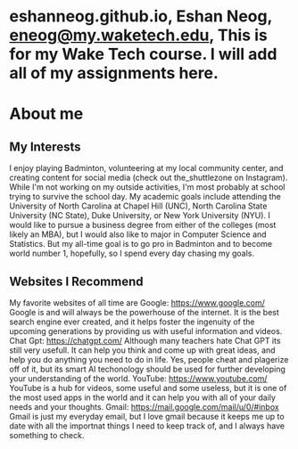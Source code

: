 # eshanneog.github.io, Eshan Neog, eneog@my.waketech.edu, This is for my Wake Tech course. I will add all of my assignments here. 
# About me
## My Interests
I enjoy playing Badminton, volunteering at my local community center, and creating content for social media (check out the_shuttlezone on Instagram). While I'm not working on my outside activities, I'm most probably at school trying to survive the school day. My academic goals include attending the University of North Carolina at Chapel Hill (UNC), North Carolina State University (NC State), Duke University, or New York University (NYU). I would like to pursue a business degree from either of the colleges (most likely an MBA), but I would also like to major in Computer Science and Statistics. But my all-time goal is to go pro in Badminton and to become world number 1, hopefully, so I spend every day chasing my goals. 
## Websites I Recommend
My favorite websites of all time are
Google: https://www.google.com/ Google is and will always be the powerhouse of the internet. It is the best search engine ever created, and it helps foster the ingenuity of the upcoming generations by providing us with useful information and videos. 
Chat Gpt: https://chatgpt.com/ Although many teachers hate Chat GPT its still very usefull. It can help you think and come up with great ideas, and help you do anything you need to do in life. Yes, people cheat and plagerize off of it, but its smart AI techonology should be used for further developing your understanding of the world. 
YouTube: https://www.youtube.com/ YouTube is a hub for videos, some useful and some useless, but it is one of the most used apps in the world and it can help you with all of your daily needs and your thoughts. 
Gmail: https://mail.google.com/mail/u/0/#inbox Gmail is just my everyday email, but I love gmail because it keeps me up to date with all the importnat things I need to keep track of, and I always have something to check. 
